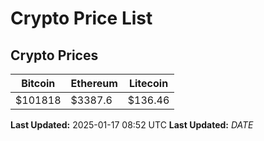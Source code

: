 # Crypto Price List

## Crypto Prices
| Bitcoin | Ethereum | Litecoin |
| ------- | -------- | -------- |
| $101818 | $3387.6 | $136.46 |
**Last Updated:** 2025-01-17 08:52 UTC
**Last Updated:** $DATE$
